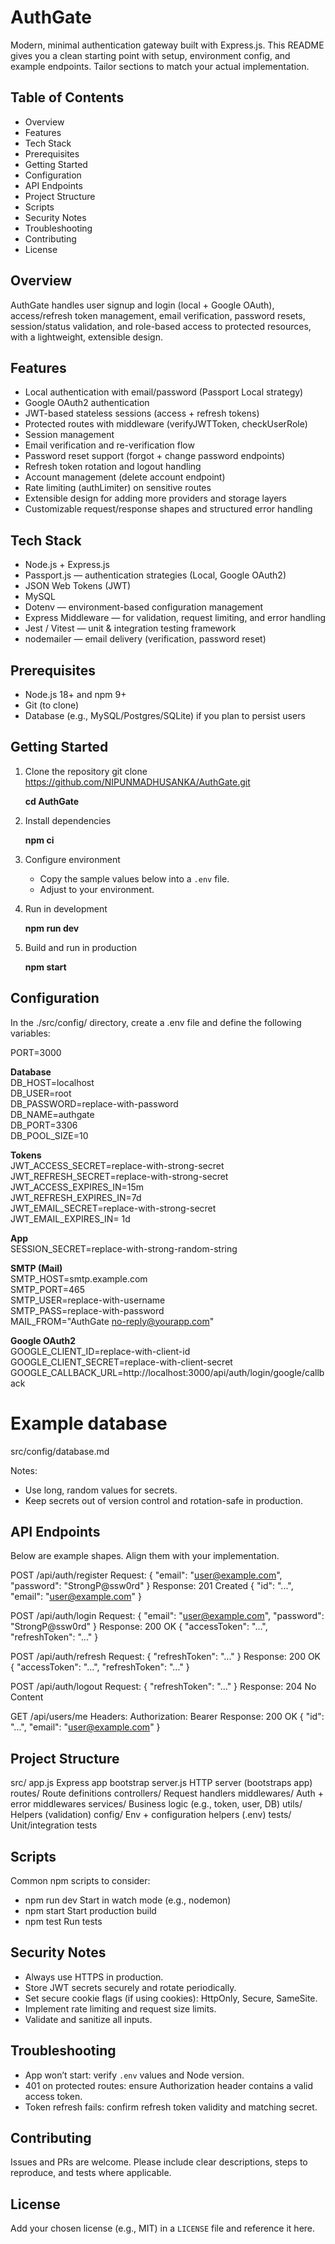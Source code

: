 # AuthGate

Modern, minimal authentication gateway built with Express.js. This README gives you a clean starting point with setup, environment config, and example endpoints. Tailor sections to match your actual implementation.

## Table of Contents
- Overview
- Features
- Tech Stack
- Prerequisites
- Getting Started
- Configuration
- API Endpoints
- Project Structure
- Scripts
- Security Notes
- Troubleshooting
- Contributing
- License

## Overview
AuthGate handles user signup and login (local + Google OAuth), access/refresh token management, email verification, password resets, session/status validation, and role-based access to protected resources, with a lightweight, extensible design.

## Features
- Local authentication with email/password (Passport Local strategy)
- Google OAuth2 authentication
- JWT-based stateless sessions (access + refresh tokens)
- Protected routes with middleware (verifyJWTToken, checkUserRole)
- Session management
- Email verification and re-verification flow
- Password reset support (forgot + change password endpoints)
- Refresh token rotation and logout handling
- Account management (delete account endpoint)
- Rate limiting (authLimiter) on sensitive routes
- Extensible design for adding more providers and storage layers
- Customizable request/response shapes and structured error handling

## Tech Stack
- Node.js + Express.js
- Passport.js — authentication strategies (Local, Google OAuth2)
- JSON Web Tokens (JWT)
- MySQL
- Dotenv — environment-based configuration management
- Express Middleware — for validation, request limiting, and error handling
- Jest / Vitest — unit & integration testing framework
- nodemailer — email delivery (verification, password reset)

## Prerequisites
- Node.js 18+ and npm 9+
- Git (to clone)
- Database (e.g., MySQL/Postgres/SQLite) if you plan to persist users  

## Getting Started
1) Clone the repository
   git clone https://github.com/NIPUNMADHUSANKA/AuthGate.git

   **cd AuthGate**

3) Install dependencies

   **npm ci**

5) Configure environment
   - Copy the sample values below into a `.env` file.
   - Adjust to your environment.

6) Run in development

   **npm run dev**

8) Build and run in production

   **npm start**

## Configuration
In the ./src/config/ directory, create a .env file and define the following variables:

PORT=3000

**Database** <br>
DB_HOST=localhost <br>
DB_USER=root <br>
DB_PASSWORD=replace-with-password <br>
DB_NAME=authgate <br>
DB_PORT=3306 <br>
DB_POOL_SIZE=10 <br>

**Tokens** <br>
JWT_ACCESS_SECRET=replace-with-strong-secret <br>
JWT_REFRESH_SECRET=replace-with-strong-secret <br>
JWT_ACCESS_EXPIRES_IN=15m <br>
JWT_REFRESH_EXPIRES_IN=7d <br>
JWT_EMAIL_SECRET=replace-with-strong-secret <br>
JWT_EMAIL_EXPIRES_IN= 1d <br>

**App** <br>
SESSION_SECRET=replace-with-strong-random-string <br>

**SMTP (Mail)** <br>
SMTP_HOST=smtp.example.com <br>
SMTP_PORT=465 <br>
SMTP_USER=replace-with-username <br>
SMTP_PASS=replace-with-password <br>
MAIL_FROM="AuthGate <no-reply@yourapp.com>" <br>

**Google OAuth2** <br>
GOOGLE_CLIENT_ID=replace-with-client-id <br>
GOOGLE_CLIENT_SECRET=replace-with-client-secret <br>
GOOGLE_CALLBACK_URL=http://localhost:3000/api/auth/login/google/callback <br>

# Example database 
src/config/database.md

Notes:
- Use long, random values for secrets.
- Keep secrets out of version control and rotation-safe in production.

## API Endpoints
Below are example shapes. Align them with your implementation.

POST /api/auth/register
Request: { "email": "user@example.com", "password": "StrongP@ssw0rd" }
Response: 201 Created { "id": "...", "email": "user@example.com" }

POST /api/auth/login
Request: { "email": "user@example.com", "password": "StrongP@ssw0rd" }
Response: 200 OK { "accessToken": "...", "refreshToken": "..." }

POST /api/auth/refresh
Request: { "refreshToken": "..." }
Response: 200 OK { "accessToken": "...", "refreshToken": "..." }

POST /api/auth/logout
Request: { "refreshToken": "..." }
Response: 204 No Content

GET /api/users/me
Headers: Authorization: Bearer <accessToken>
Response: 200 OK { "id": "...", "email": "user@example.com" }

## Project Structure

src/
  app.js            Express app bootstrap
  server.js         HTTP server (bootstraps app)
  routes/           Route definitions
  controllers/      Request handlers
  middlewares/      Auth + error middlewares
  services/         Business logic (e.g., token, user, DB)
  utils/            Helpers (validation)
  config/           Env + configuration helpers (.env)
tests/              Unit/integration tests

## Scripts
Common npm scripts to consider:
- npm run dev            Start in watch mode (e.g., nodemon)
- npm start              Start production build
- npm test               Run tests

## Security Notes
- Always use HTTPS in production.
- Store JWT secrets securely and rotate periodically.
- Set secure cookie flags (if using cookies): HttpOnly, Secure, SameSite.
- Implement rate limiting and request size limits.
- Validate and sanitize all inputs.

## Troubleshooting
- App won’t start: verify `.env` values and Node version.
- 401 on protected routes: ensure Authorization header contains a valid access token.
- Token refresh fails: confirm refresh token validity and matching secret.

## Contributing
Issues and PRs are welcome. Please include clear descriptions, steps to reproduce, and tests where applicable.

## License
Add your chosen license (e.g., MIT) in a `LICENSE` file and reference it here.
